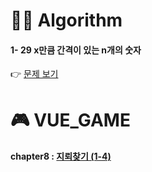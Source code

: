# 👩‍💻 Algorithm
#### 1- 29 x만큼 간격이 있는 n개의 숫자
👉 [문제 보기](https://github.com/gay0ung/Algorithm/blob/master/PROGRAMMERS/LEVEL_01/29_x%EB%A7%8C%ED%81%BC%20%EA%B0%84%EA%B2%A9%EC%9D%B4%20%EC%9E%88%EB%8A%94%20n%EA%B0%9C%EC%9D%98%20%EC%88%AB%EC%9E%90.md)

# 🎮 VUE_GAME 
#### chapter8 : [지뢰찾기 (1-4)](https://github.com/gay0ung/vue_study/tree/master/%EC%9B%B9%EA%B2%8C%EC%9E%84%20%EB%A7%8C%EB%93%A4%EA%B8%B0/8.%EC%A7%80%EB%A2%B0%EC%B0%BE%EA%B8%B0/minesweeper-game/src)

